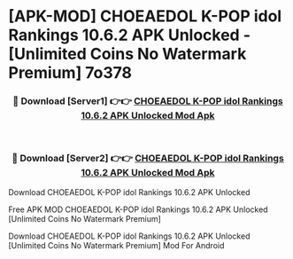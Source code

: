 # [APK-MOD] CHOEAEDOL  K-POP idol Rankings 10.6.2 APK Unlocked - [Unlimited Coins No Watermark Premium] 7o378



<div align="center">
<h3>🔴 Download [Server1] 👉👉 <a href="https://momento.my/?title=CHOEAEDOL__K-POP_idol_Rankings_10.6.2_APK_Unlocked">CHOEAEDOL  K-POP idol Rankings 10.6.2 APK Unlocked Mod Apk</a></h3><br>

<h3>🔴 Download [Server2] 👉👉 <a href="https://momento.my/?title=CHOEAEDOL__K-POP_idol_Rankings_10.6.2_APK_Unlocked">CHOEAEDOL  K-POP idol Rankings 10.6.2 APK Unlocked Mod Apk</a></h3>
</div>



Download CHOEAEDOL  K-POP idol Rankings 10.6.2 APK Unlocked 

Free APK MOD CHOEAEDOL  K-POP idol Rankings 10.6.2 APK Unlocked [Unlimited Coins No Watermark Premium]

Download CHOEAEDOL  K-POP idol Rankings 10.6.2 APK Unlocked [Unlimited Coins No Watermark Premium] Mod For Android
